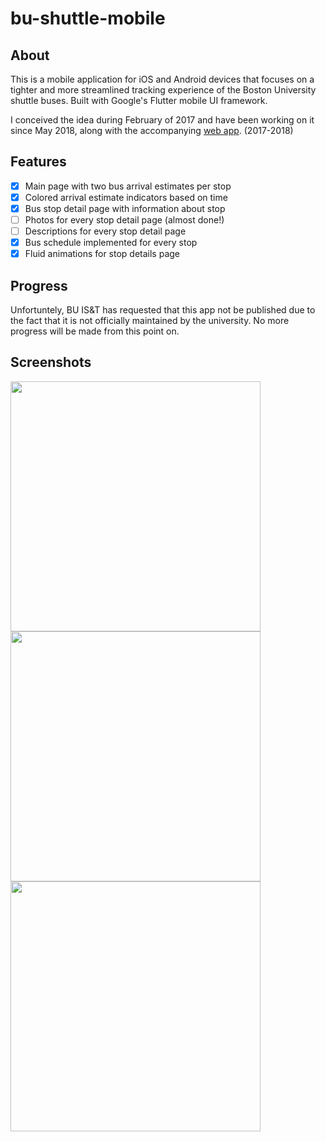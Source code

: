 # bu-shuttle-mobile

## About
This is a mobile application for iOS and Android devices that focuses on a tighter and more streamlined tracking experience of the Boston University shuttle buses. Built with Google's Flutter mobile UI framework. 

I conceived the idea during February of 2017 and have been working on it since May 2018, along with the accompanying [web app](https://github.com/ctrinh98/bu-shuttle). (2017-2018)

## Features
- [x] Main page with two bus arrival estimates per stop
- [x] Colored arrival estimate indicators based on time
- [x] Bus stop detail page with information about stop
- [ ] Photos for every stop detail page (almost done!)
- [ ] Descriptions for every stop detail page
- [x] Bus schedule implemented for every stop
- [x] Fluid animations for stop details page

## Progress
Unfortuntely, BU IS&T has requested that this app not be published due to the fact that it is not officially maintained by the university. No more progress will be made from this point on.

## Screenshots

<img src="https://i.imgur.com/8LF0q8L.jpg" width="400" />
<img src="https://i.imgur.com/dCbHk4c.jpg" width="400" />
<img src="https://i.imgur.com/gYcp8IT.jpg" width="400" />
